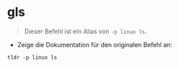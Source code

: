 # gls

> Dieser Befehl ist ein Alias von `-p linux ls`.

- Zeige die Dokumentation für den originalen Befehl an:

`tldr -p linux ls`
